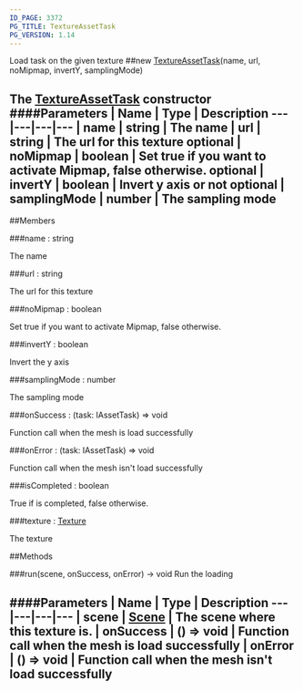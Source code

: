```yaml
---
ID_PAGE: 3372
PG_TITLE: TextureAssetTask
PG_VERSION: 1.14
---
```


Load task on the given texture
##new [TextureAssetTask](page.php?p=3372)(name, url, noMipmap, invertY, samplingMode)

The [TextureAssetTask](page.php?p=3372) constructor
####Parameters
 | Name | Type | Description
---|---|---|---
 | name | string | The name
 | url | string | The url for this texture
optional | noMipmap | boolean | Set true if you want to activate Mipmap, false otherwise.
optional | invertY | boolean | Invert y axis or not
optional | samplingMode | number | The sampling mode
---

##Members

###name : string


The name

###url : string


The url for this texture

###noMipmap : boolean


Set true if you want to activate Mipmap, false otherwise.

###invertY : boolean


Invert the y axis

###samplingMode : number


The sampling mode

###onSuccess : (task: IAssetTask) =&gt; void


Function call when the mesh is load successfully

###onError : (task: IAssetTask) =&gt; void


Function call when the mesh isn't load successfully

###isCompleted : boolean


True if is completed, false otherwise.

###texture : [Texture](page.php?p=3319)


The texture



##Methods

###run(scene, onSuccess, onError) &rarr; void
Run the loading

####Parameters
 | Name | Type | Description
---|---|---|---
 | scene | [Scene](page.php?p=3274) | The scene where this texture is.
 | onSuccess | () =&gt; void | Function call when the mesh is load successfully
 | onError | () =&gt; void | Function call when the mesh isn't load successfully
---
